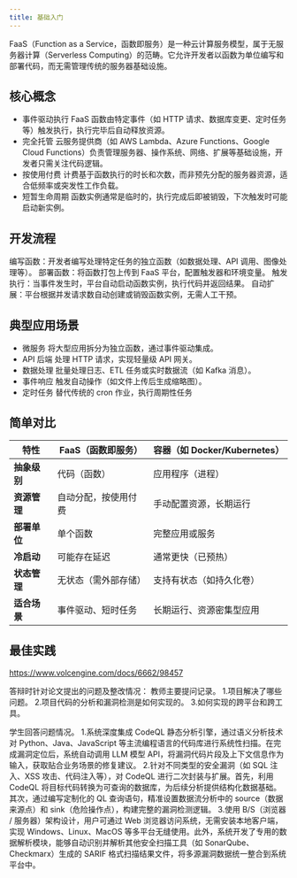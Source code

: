 ```yaml
---
title: 基础入门
---
```

FaaS（Function as a Service，函数即服务）是一种云计算服务模型，属于无服务器计算（Serverless Computing）的范畴。它允许开发者以函数为单位编写和部署代码，而无需管理传统的服务器基础设施。
## 核心概念
- 事件驱动执行
FaaS 函数由特定事件（如 HTTP 请求、数据库变更、定时任务等）触发执行，执行完毕后自动释放资源。
- 完全托管
云服务提供商（如 AWS Lambda、Azure Functions、Google Cloud Functions）负责管理服务器、操作系统、网络、扩展等基础设施，开发者只需关注代码逻辑。
- 按使用付费
计费基于函数执行的时长和次数，而非预先分配的服务器资源，适合低频率或突发性工作负载。
- 短暂生命周期
函数实例通常是临时的，执行完成后即被销毁，下次触发时可能启动新实例。
##  开发流程
编写函数：开发者编写处理特定任务的独立函数（如数据处理、API 调用、图像处理等）。
部署函数：将函数打包上传到 FaaS 平台，配置触发器和环境变量。
触发执行：当事件发生时，平台自动启动函数实例，执行代码并返回结果。
自动扩展：平台根据并发请求数自动创建或销毁函数实例，无需人工干预。
## 典型应用场景
- 微服务
将大型应用拆分为独立函数，通过事件驱动集成。
- API 后端
处理 HTTP 请求，实现轻量级 API 网关。
- 数据处理
批量处理日志、ETL 任务或实时数据流（如 Kafka 消息）。
- 事件响应
触发自动操作（如文件上传后生成缩略图）。
- 定时任务
替代传统的 cron 作业，执行周期性任务

## 简单对比

| **特性**   | **FaaS（函数即服务）** | **容器（如 Docker/Kubernetes）** |
| -------- | --------------- | --------------------------- |
| **抽象级别** | 代码（函数）          | 应用程序（进程）                    |
| **资源管理** | 自动分配，按使用付费      | 手动配置资源，长期运行                 |
| **部署单位** | 单个函数            | 完整应用或服务                     |
| **冷启动**  | 可能存在延迟          | 通常更快（已预热）                   |
| **状态管理** | 无状态（需外部存储）      | 支持有状态（如持久化卷）                |
| **适合场景** | 事件驱动、短时任务       | 长期运行、资源密集型应用                |

## 最佳实践
https://www.volcengine.com/docs/6662/98457


答辩时针对论文提出的问题及整改情况：
教师主要提问记录。
1.项目解决了哪些问题。
2.项目代码的分析和漏洞检测是如何实现的。
3.如何实现的跨平台和跨工具。

学生回答问题情况。
1.系统深度集成 CodeQL 静态分析引擎，通过语义分析技术对 Python、Java、JavaScript 等主流编程语言的代码库进行系统性扫描。在完成漏洞定位后，系统自动调用 LLM 模型 API，将漏洞代码片段及上下文信息作为输入，获取贴合业务场景的修复建议。
2.针对不同类型的安全漏洞（如 SQL 注入、XSS 攻击、代码注入等），对 CodeQL 进行二次封装与扩展。首先，利用 CodeQL 将目标代码转换为可查询的数据库，为后续分析提供结构化数据基础。其次，通过编写定制化的 QL 查询语句，精准设置数据流分析中的 source（数据来源点）和 sink（危险操作点），构建完整的漏洞检测逻辑。
3.使用 B/S（浏览器 / 服务器）架构设计，用户可通过 Web 浏览器访问系统，无需安装本地客户端，实现 Windows、Linux、MacOS 等多平台无缝使用。此外，系统开发了专用的数据解析模块，能够自动识别并解析其他安全扫描工具（如 SonarQube、Checkmarx）生成的 SARIF 格式扫描结果文件，将多源漏洞数据统一整合到系统平台中。
